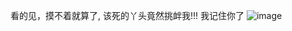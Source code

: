 看的见，摸不着就算了,  该死的丫头竟然挑衅我!!! 我记住你了
![image](https://github.com/yue25699/yue-bk/assets/54253932/320c3720-98cd-403b-894d-bcb346683855)
